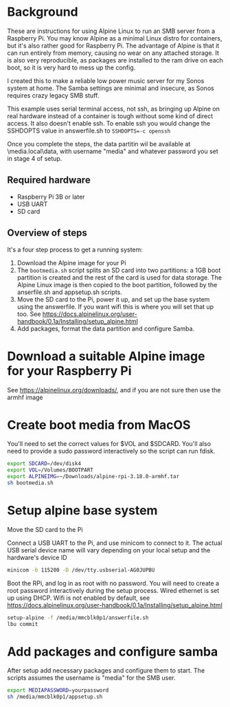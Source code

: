 # Background

These are instructions for using Alpine Linux to run an SMB server from a Raspberry Pi.  You may know Alpine as a minimal Linux distro for containers, but it's also rather good for Raspberry Pi.  The advantage of Alpine is that it can run entirely from memory, causing no wear on any attached storage.  It is also very reproducible, as packages are installed to the ram drive on each boot, so it is very hard to mess up the config.

I created this to make a reliable low power music server for my Sonos system at home.  The Samba settings are minimal and insecure, as Sonos requires crazy legacy SMB stuff.

This example uses serial terminal access, not ssh, as bringing up Alpine on real hardware instead of a container is tough without some kind of direct access.  It also doesn't enable ssh.  To enable ssh you would change the SSHDOPTS value in answerfile.sh to `SSHDOPTS=-c openssh`

Once you complete the steps, the data partitin wil be available at \\media.local\data, with username "media" and whatever password you set in stage 4 of setup.

## Required hardware

* Raspberry Pi 3B or later
* USB UART
* SD card

## Overview of steps

It's a four step process to get a running system:
1. Download the Alpine image for your Pi
1. The `bootmedia.sh` script splits an SD card into two partitions: a 1GB boot partition is created and the rest of the card is used for data storage.  The Alpine Linux image is then copied to the boot partition, followed by the anserfile.sh and appsetup.sh scripts.
1. Move the SD card to the Pi, power it up, and set up the base system using the answerfile.  If you want wifi this is where you will set that up too.  See https://docs.alpinelinux.org/user-handbook/0.1a/Installing/setup_alpine.html
1. Add packages, format the data partition and configure Samba.

# Download a suitable Alpine image for your Raspberry Pi

See https://alpinelinux.org/downloads/, and if you are not sure then use the armhf image

# Create boot media from MacOS

You'll need to set the correct values for $VOL and $SDCARD.  You'll also need to provide a sudo password interactively so the script can run fdisk.

``` sh
export SDCARD=/dev/disk4
export VOL=/Volumes/BOOTPART
export ALPINEIMG=~/Downloads/alpine-rpi-3.18.0-armhf.tar
sh bootmedia.sh
```

# Setup alpine base system

Move the SD card to the Pi

Connect a USB UART to the Pi, and use minicom to connect to it. The actual USB serial device name will vary depending on your local setup and the hardware's device ID

``` sh
minicom -b 115200 -D /dev/tty.usbserial-AG0JUPBU
```

Boot the RPi, and log in as root with no password.  You will need to create a root password interactively during the setup process.  Wired ethernet is set up using DHCP.  Wifi is not enabled by default, see https://docs.alpinelinux.org/user-handbook/0.1a/Installing/setup_alpine.html

``` sh
setup-alpine -f /media/mmcblk0p1/answerfile.sh
lbu commit
```

# Add packages and configure samba

After setup add necessary packages and configure them to start.  The scripts assumes the username is "media" for the SMB user.

``` sh
export MEDIAPASSWORD=yourpassword
sh /media/mmcblk0p1/appsetup.sh
```



